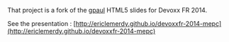 That project is a fork of the [gpaul](http://gpaul.me) HTML5 slides for Devoxx FR 2014.

See the presentation : [http://ericlemerdy.github.io/devoxxfr-2014-mepc](http://ericlemerdy.github.io/devoxxfr-2014-mepc)